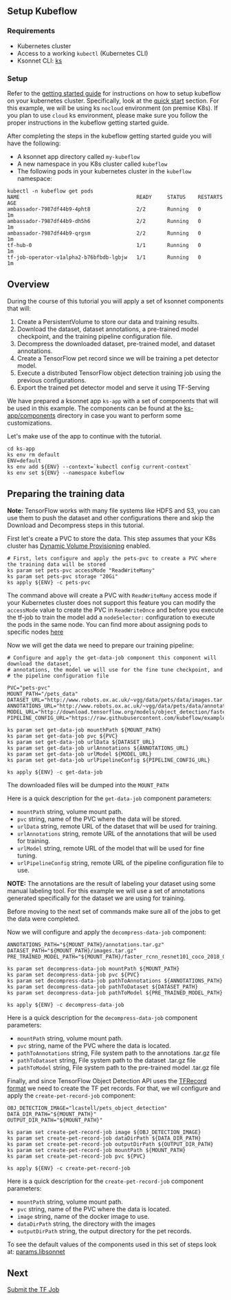 ## Setup Kubeflow
### Requirements

 - Kubernetes cluster
 - Access to a working `kubectl` (Kubernetes CLI)
 - Ksonnet CLI: [ks](https://ksonnet.io/)

### Setup
Refer to the [getting started guide](https://www.kubeflow.org/docs/started/getting-started) for instructions on how to setup kubeflow on your kubernetes cluster. Specifically, look at the [quick start](https://www.kubeflow.org/docs/started/getting-started/#quick-start) section.
For this example, we will be using ks `nocloud` environment (on premise K8s). If you plan to use `cloud` ks environment, please make sure you follow the proper instructions in the kubeflow getting started guide.

After completing the steps in the kubeflow getting started guide you will have the following:
- A ksonnet app directory called `my-kubeflow` 
- A new namespace in you K8s cluster called `kubeflow`
- The following pods in your kubernetes cluster in the `kubeflow` namespace:
```
kubectl -n kubeflow get pods
NAME                                      READY     STATUS    RESTARTS   AGE
ambassador-7987df44b9-4pht8               2/2       Running   0          1m
ambassador-7987df44b9-dh5h6               2/2       Running   0          1m
ambassador-7987df44b9-qrgsm               2/2       Running   0          1m
tf-hub-0                                  1/1       Running   0          1m
tf-job-operator-v1alpha2-b76bfbdb-lgbjw   1/1       Running   0          1m
```

## Overview

During the course of this tutorial you will apply a set of ksonnet components that will:

1. Create a PersistentVolume to store our data and training results.
2. Download the dataset, dataset annotations, a pre-trained model checkpoint, and the training pipeline configuration file.
3. Decompress the downloaded dataset, pre-trained model, and dataset annotations.
4. Create a TensorFlow pet record since we will be training a pet detector model.
5. Execute a distributed TensorFlow object detection training job using the previous configurations.
6. Export the trained pet detector model and serve it using TF-Serving

We have prepared a ksonnet app `ks-app` with a set of components that will be used in this example.
The components can be found at the [ks-app/components](./ks-app/components) directory in case you want to perform some
customizations.

Let's make use of the app to continue with the tutorial.

```
cd ks-app
ks env rm default
ENV=default
ks env add ${ENV} --context=`kubectl config current-context`
ks env set ${ENV} --namespace kubeflow
```

## Preparing the training data

**Note:** TensorFlow works with many file systems like HDFS and S3, you can use
them to push the dataset and other configurations there and skip the Download and Decompress steps in this tutorial.

First let's create a PVC to store the data. This step assumes that your K8s cluster has [Dynamic Volume Provisioning](https://kubernetes.io/docs/concepts/storage/dynamic-provisioning/) enabled.

```
# First, lets configure and apply the pets-pvc to create a PVC where the training data will be stored
ks param set pets-pvc accessMode "ReadWriteMany"
ks param set pets-pvc storage "20Gi"
ks apply ${ENV} -c pets-pvc
```

The command above will create a PVC with `ReadWriteMany` access mode if your Kubernetes cluster
does not support this feature you can modify the `accessMode` value to create the PVC in `ReadWriteOnce`
and before you execute the tf-job to train the model add a `nodeSelector:` configuration to execute the pods
in the same node. You can find more about assigning pods to specific nodes [here](https://kubernetes.io/docs/concepts/configuration/assign-pod-node/)

Now we will get the data we need to prepare our training pipeline:

```
# Configure and apply the get-data-job component this component will download the dataset,
# annotations, the model we will use for the fine tune checkpoint, and
# the pipeline configuration file

PVC="pets-pvc"
MOUNT_PATH="/pets_data"
DATASET_URL="http://www.robots.ox.ac.uk/~vgg/data/pets/data/images.tar.gz"
ANNOTATIONS_URL="http://www.robots.ox.ac.uk/~vgg/data/pets/data/annotations.tar.gz"
MODEL_URL="http://download.tensorflow.org/models/object_detection/faster_rcnn_resnet101_coco_2018_01_28.tar.gz"
PIPELINE_CONFIG_URL="https://raw.githubusercontent.com/kubeflow/examples/master/object_detection/conf/faster_rcnn_resnet101_pets.config"

ks param set get-data-job mounthPath ${MOUNT_PATH}
ks param set get-data-job pvc ${PVC}
ks param set get-data-job urlData ${DATASET_URL}
ks param set get-data-job urlAnnotations ${ANNOTATIONS_URL}
ks param set get-data-job urlModel ${MODEL_URL}
ks param set get-data-job urlPipelineConfig ${PIPELINE_CONFIG_URL}

ks apply ${ENV} -c get-data-job
```
The downloaded files will be dumped into the `MOUNT_PATH`

Here is a quick description for the `get-data-job` component parameters:

- `mountPath` string, volume mount path.
- `pvc` string, name of the PVC where the data will be stored.
- `urlData` string, remote URL of the dataset that will be used for training.
- `urlAnnotations` string, remote URL of the annotations that will be used for training.
- `urlModel` string, remote URL of the model that will be used for fine tuning.
- `urlPipelineConfig` string, remote URL of the pipeline configuration file to use.

**NOTE:** The annotations are the result of labeling your dataset using some manual labeling tool. For this example we will use
a set of annotations generated specifically for the dataset we are using for training.

Before moving to the next set of commands make sure all of the jobs to get the data were completed.

Now we will configure and apply the `decompress-data-job` component:

```
ANNOTATIONS_PATH="${MOUNT_PATH}/annotations.tar.gz"
DATASET_PATH="${MOUNT_PATH}/images.tar.gz"
PRE_TRAINED_MODEL_PATH="${MOUNT_PATH}/faster_rcnn_resnet101_coco_2018_01_28.tar.gz"

ks param set decompress-data-job mountPath ${MOUNT_PATH}
ks param set decompress-data-job pvc ${PVC}
ks param set decompress-data-job pathToAnnotations ${ANNOTATIONS_PATH}
ks param set decompress-data-job pathToDataset ${DATASET_PATH}
ks param set decompress-data-job pathToModel ${PRE_TRAINED_MODEL_PATH}

ks apply ${ENV} -c decompress-data-job
```

Here is a quick description for the `decompress-data-job` component parameters:

- `mountPath` string, volume mount path.
- `pvc` string, name of the PVC where the data is located.
- `pathToAnnotations` string, File system path to the annotations .tar.gz file
- `pathToDataset` string, File system path to the dataset .tar.gz file
- `pathToModel` string, File system path to the pre-trained model .tar.gz file

Finally, and since TensorFlow Object Detection API uses the [TFRecord format](https://www.tensorflow.org/api_guides/python/python_io#tfrecords_format_details)
we need to create the TF pet records. For that, we wil configure and apply the `create-pet-record-job` component:

```
OBJ_DETECTION_IMAGE="lcastell/pets_object_detection"
DATA_DIR_PATH="${MOUNT_PATH}"
OUTPUT_DIR_PATH="${MOUNT_PATH}"

ks param set create-pet-record-job image ${OBJ_DETECTION_IMAGE}
ks param set create-pet-record-job dataDirPath ${DATA_DIR_PATH}
ks param set create-pet-record-job outputDirPath ${OUTPUT_DIR_PATH}
ks param set create-pet-record-job mountPath ${MOUNT_PATH}
ks param set create-pet-record-job pvc ${PVC}

ks apply ${ENV} -c create-pet-record-job
```

Here is a quick description for the `create-pet-record-job` component parameters:

- `mountPath` string, volume mount path.
- `pvc` string, name of the PVC where the data is located.
- `image` string, name of the docker image to use.
- `dataDirPath` string, the directory with the images
- `outputDirPath` string, the output directory for the pet records.

To see the default values of the components used in this set of steps look at: [params.libsonnet](./ks-app/components/params.libsonnet)

## Next
[Submit the TF Job](submit_job.md)

